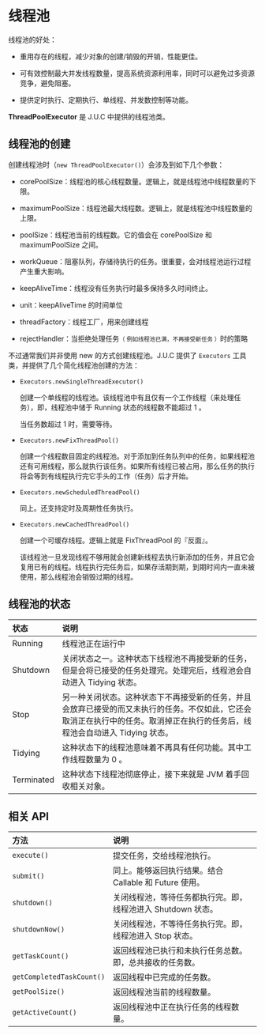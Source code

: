 # 线程池

线程池的好处：

- 重用存在的线程，减少对象的创建/销毁的开销，性能更佳。

- 可有效控制最大并发线程数量，提高系统资源利用率，同时可以避免过多资源竞争，避免阻塞。

- 提供定时执行、定期执行、单线程、并发数控制等功能。

**ThreadPoolExecutor** 是 J.U.C 中提供的线程池类。

## 线程池的创建

创建线程池时（`new ThreadPoolExecutor()`）会涉及到如下几个参数：

- corePoolSize：线程池的核心线程数量。逻辑上，就是线程池中线程数量的下限。

- maximumPoolSize：线程池最大线程数。逻辑上，就是线程池中线程数量的上限。

- poolSize：线程池当前的线程数。它的值会在 corePoolSize 和 maximumPoolSize 之间。

- workQueue：阻塞队列，存储待执行的任务。很重要，会对线程池运行过程产生重大影响。

- keepAliveTime：线程没有任务执行时最多保持多久时间终止。

- unit：keepAliveTime 的时间单位

- threadFactory：线程工厂，用来创建线程

- rejectHandler：当拒绝处理任务<small>（ 例如线程池已满，不再接受新任务 ）</small>时的策略

不过通常我们并非使用 new 的方式创建线程池。J.U.C 提供了 `Executors` 工具类，并提供了几个简化线程池创建的方法：

- `Executors.newSingleThreadExecutor()`

  创建一个单线程的线程池。该线程池中有且仅有一个工作线程（来处理任务），即，线程池中储于 Running 状态的线程数不能超过 1 。
  
  当任务数超过 1 时，需要等待。

- `Executors.newFixThreadPool()`

  创建一个线程数目固定的线程池。对于添加到任务队列中的任务，如果线程池还有可用线程，那么就执行该任务。如果所有线程已被占用，那么任务的执行将会等到有线程执行完它手头的工作（任务）后才开始。

- `Executors.newScheduledThreadPool()`

  同上。还支持定时及周期性任务执行。

- `Executors.newCachedThreadPool()`

  创建一个可缓存线程。逻辑上就是 FixThreadPool 的『反面』。

  该线程池一旦发现线程不够用就会创建新线程去执行新添加的任务，并且它会复用已有的线程。线程执行完任务后，如果存活期到期，到期时间内一直未被使用，那么线程池会销毁过期的线程。


## 线程池的状态

| 状态 | 说明 |
| :- | :- |
| Running | 线程池正在运行中 |
| Shutdown | 关闭状态之一。这种状态下线程池不再接受新的任务，但是会将已接受的任务处理完。处理完后，线程池会自动进入 Tidying 状态。|
| Stop | 另一种关闭状态。这种状态下不再接受新的任务，并且会放弃已接受的而又未执行的任务。不仅如此，它还会取消正在执行中的任务。取消掉正在执行的任务后，线程池会自动进入 Tidying 状态。|
| Tidying | 这种状态下的线程池意味着不再具有任何功能。其中工作线程数量为 0 。 |
| Terminated | 这种状态下线程池彻底停止，接下来就是 JVM 着手回收相关对象。|


## 相关 API 

| 方法 | 说明 |
| :- | :- |
| `execute()` | 提交任务，交给线程池执行。|
| `submit()` | 同上。能够返回执行结果。结合 Callable 和 Future 使用。|
| `shutdown()` | 关闭线程池，等待任务都执行完。即，线程池进入 Shutdown 状态。|
| `shutdownNow()` | 关闭线程池，不等待任务执行完。即，线程池进入 Stop 状态。|
| `getTaskCount()` | 返回线程池已执行和未执行任务总数。即，总共接收的任务数。|
| `getCompletedTaskCount()` | 返回线程中已完成的任务数。|
| `getPoolSize()` | 返回线程池当前的线程数量。|
| `getActiveCount()` | 返回线程池中正在执行任务的线程数量。|


